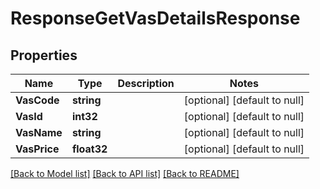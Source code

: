 # ResponseGetVasDetailsResponse

## Properties
Name | Type | Description | Notes
------------ | ------------- | ------------- | -------------
**VasCode** | **string** |  | [optional] [default to null]
**VasId** | **int32** |  | [optional] [default to null]
**VasName** | **string** |  | [optional] [default to null]
**VasPrice** | **float32** |  | [optional] [default to null]

[[Back to Model list]](../README.md#documentation-for-models) [[Back to API list]](../README.md#documentation-for-api-endpoints) [[Back to README]](../README.md)



